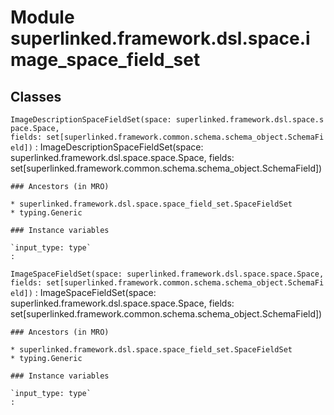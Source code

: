 Module superlinked.framework.dsl.space.image_space_field_set
============================================================

Classes
-------

`ImageDescriptionSpaceFieldSet(space: superlinked.framework.dsl.space.space.Space, fields: set[superlinked.framework.common.schema.schema_object.SchemaField])`
:   ImageDescriptionSpaceFieldSet(space: superlinked.framework.dsl.space.space.Space, fields: set[superlinked.framework.common.schema.schema_object.SchemaField])

    ### Ancestors (in MRO)

    * superlinked.framework.dsl.space.space_field_set.SpaceFieldSet
    * typing.Generic

    ### Instance variables

    `input_type: type`
    :

`ImageSpaceFieldSet(space: superlinked.framework.dsl.space.space.Space, fields: set[superlinked.framework.common.schema.schema_object.SchemaField])`
:   ImageSpaceFieldSet(space: superlinked.framework.dsl.space.space.Space, fields: set[superlinked.framework.common.schema.schema_object.SchemaField])

    ### Ancestors (in MRO)

    * superlinked.framework.dsl.space.space_field_set.SpaceFieldSet
    * typing.Generic

    ### Instance variables

    `input_type: type`
    :
